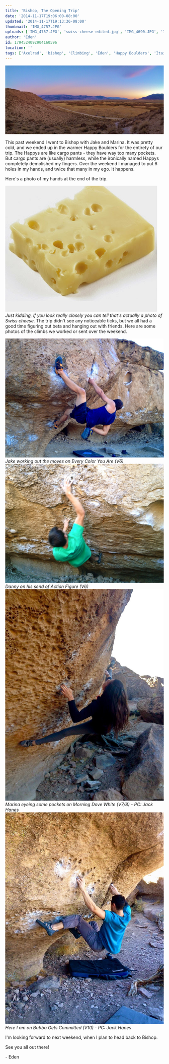 ```yaml
---
title: 'Bishop, The Opening Trip'
date: '2014-11-17T19:06:00-08:00'
updated: '2014-11-17T19:13:36-08:00'
thumbnail: 'IMG_4757.JPG'
uploads: ['IMG_4757.JPG', 'swiss-cheese-edited.jpg', 'IMG_4690.JPG', 'IMG_4715.JPG', 'IMG_4793.jpg', 'IMG_4790.jpg']
author: 'Eden'
id: 1794524092904160596
location: ''
tags: ['Axelrad', 'bishop', 'Climbing', 'Eden', 'Happy Boulders', 'Itai']
---
```


![image alt](uploads/IMG_4757.JPG)

This past weekend I went to Bishop with Jake and Marina. It was pretty cold, and we ended up in the warmer Happy Boulders for the entirety of our trip. The Happys are like cargo pants - they have way too many pockets. But cargo pants are (usually) harmless, while the ironically named Happys completely demolished my fingers. Over the weekend I managed to put 6 holes in my hands, and twice that many in my ego. It happens. 

Here's a photo of my hands at the end of the trip. 

![image alt](uploads/swiss-cheese-edited.jpg)*Just kidding, if you look really closely you can tell that's actually a photo of Swiss cheese.*
The trip didn't see any noticeable ticks, but we all had a good time figuring out beta and hanging out with friends. Here are some photos of the climbs we worked or sent over the weekend. 

![image alt](uploads/IMG_4690.JPG)*Jake working out the moves on Every Color You Are (V6)*![image alt](uploads/IMG_4715.JPG)*Danny on his send of Action Figure (V6)*![image alt](uploads/IMG_4793.jpg)*Marina eyeing some pockets on Morning Dove White (V7/8) - PC: Jack Hanes*![image alt](uploads/IMG_4790.jpg)*Here I am on Bubba Gets Committed (V10) - PC: Jack Hanes*

I'm looking forward to next weekend, when I plan to head back to Bishop.

See you all out there!

\- Eden

